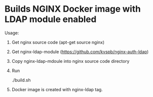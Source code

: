 Builds NGINX Docker image with LDAP module enabled
==================================================

Usage:

1. Get nginx source code (apt-get source nginx)
2. Get nginx-ldap-module (https://github.com/kvspb/nginx-auth-ldap)
3. Copy nginx-ldap-mdoule into nginx source code directory
4. Run 

    ./build.sh <nginx-src-path>

5. Docker image is created with nginx-ldap tag.
